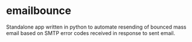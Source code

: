 # emailbounce
Standalone app written in python to automate resending of bounced mass email based on SMTP error codes received in response to sent email.
